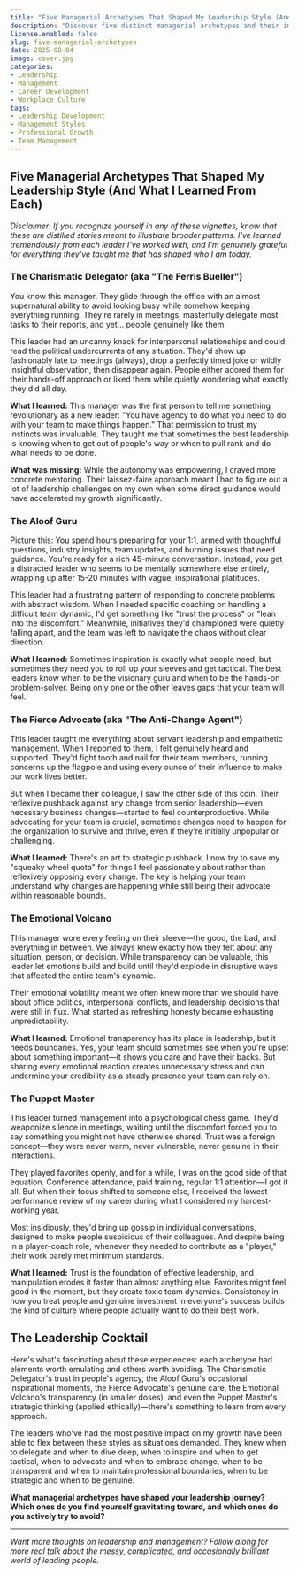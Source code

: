 ```yaml
---
title: "Five Managerial Archetypes That Shaped My Leadership Style (And What I Learned From Each)"
description: "Discover five distinct managerial archetypes and their impact on leadership development. Learn what works, what doesn't, and how to balance different leadership approaches for maximum effectiveness."
license.enabled: false
slug: five-managerial-archetypes
date: 2025-08-04
image: cover.jpg
categories: 
- Leadership
- Management
- Career Development
- Workplace Culture
tags: 
- Leadership Development
- Management Styles
- Professional Growth
- Team Management
---
```


## Five Managerial Archetypes That Shaped My Leadership Style (And What I Learned From Each)

*Disclaimer: If you recognize yourself in any of these vignettes, know that these are distilled stories meant to illustrate broader patterns. I've learned tremendously from each leader I've worked with, and I'm genuinely grateful for everything they've taught me that has shaped who I am today.*

### The Charismatic Delegator (aka "The Ferris Bueller")

You know this manager. They glide through the office with an almost supernatural ability to avoid looking busy while somehow keeping everything running. They're rarely in meetings, masterfully delegate most tasks to their reports, and yet... people genuinely like them.

This leader had an uncanny knack for interpersonal relationships and could read the political undercurrents of any situation. They'd show up fashionably late to meetings (always), drop a perfectly timed joke or wildly insightful observation, then disappear again. People either adored them for their hands-off approach or liked them while quietly wondering what exactly they did all day.

**What I learned:** This manager was the first person to tell me something revolutionary as a new leader: "You have agency to do what you need to do with your team to make things happen." That permission to trust my instincts was invaluable. They taught me that sometimes the best leadership is knowing when to get out of people's way or when to pull rank and do what needs to be done.

**What was missing:** While the autonomy was empowering, I craved more concrete mentoring. Their laissez-faire approach meant I had to figure out a lot of leadership challenges on my own when some direct guidance would have accelerated my growth significantly.

### The Aloof Guru

Picture this: You spend hours preparing for your 1:1, armed with thoughtful questions, industry insights, team updates, and burning issues that need guidance. You're ready for a rich 45-minute conversation. Instead, you get a distracted leader who seems to be mentally somewhere else entirely, wrapping up after 15-20 minutes with vague, inspirational platitudes.

This leader had a frustrating pattern of responding to concrete problems with abstract wisdom. When I needed specific coaching on handling a difficult team dynamic, I'd get something like "trust the process" or "lean into the discomfort." Meanwhile, initiatives they'd championed were quietly falling apart, and the team was left to navigate the chaos without clear direction.

**What I learned:** Sometimes inspiration is exactly what people need, but sometimes they need you to roll up your sleeves and get tactical. The best leaders know when to be the visionary guru and when to be the hands-on problem-solver. Being only one or the other leaves gaps that your team will feel.

### The Fierce Advocate (aka "The Anti-Change Agent")

This leader taught me everything about servant leadership and empathetic management. When I reported to them, I felt genuinely heard and supported. They'd fight tooth and nail for their team members, running concerns up the flagpole and using every ounce of their influence to make our work lives better.

But when I became their colleague, I saw the other side of this coin. Their reflexive pushback against any change from senior leadership—even necessary business changes—started to feel counterproductive. While advocating for your team is crucial, sometimes changes need to happen for the organization to survive and thrive, even if they're initially unpopular or challenging.

**What I learned:** There's an art to strategic pushback. I now try to save my "squeaky wheel quota" for things I feel passionately about rather than reflexively opposing every change. The key is helping your team understand why changes are happening while still being their advocate within reasonable bounds.

### The Emotional Volcano

This manager wore every feeling on their sleeve—the good, the bad, and everything in between. We always knew exactly how they felt about any situation, person, or decision. While transparency can be valuable, this leader let emotions build and build until they'd explode in disruptive ways that affected the entire team's dynamic.

Their emotional volatility meant we often knew more than we should have about office politics, interpersonal conflicts, and leadership decisions that were still in flux. What started as refreshing honesty became exhausting unpredictability.

**What I learned:** Emotional transparency has its place in leadership, but it needs boundaries. Yes, your team should sometimes see when you're upset about something important—it shows you care and have their backs. But sharing every emotional reaction creates unnecessary stress and can undermine your credibility as a steady presence your team can rely on.

### The Puppet Master

This leader turned management into a psychological chess game. They'd weaponize silence in meetings, waiting until the discomfort forced you to say something you might not have otherwise shared. Trust was a foreign concept—they were never warm, never vulnerable, never genuine in their interactions.

They played favorites openly, and for a while, I was on the good side of that equation. Conference attendance, paid training, regular 1:1 attention—I got it all. But when their focus shifted to someone else, I received the lowest performance review of my career during what I considered my hardest-working year.

Most insidiously, they'd bring up gossip in individual conversations, designed to make people suspicious of their colleagues. And despite being in a player-coach role, whenever they needed to contribute as a "player," their work barely met minimum standards.

**What I learned:** Trust is the foundation of effective leadership, and manipulation erodes it faster than almost anything else. Favorites might feel good in the moment, but they create toxic team dynamics. Consistency in how you treat people and genuine investment in everyone's success builds the kind of culture where people actually want to do their best work.

## The Leadership Cocktail

Here's what's fascinating about these experiences: each archetype had elements worth emulating and others worth avoiding. The Charismatic Delegator's trust in people's agency, the Aloof Guru's occasional inspirational moments, the Fierce Advocate's genuine care, the Emotional Volcano's transparency (in smaller doses), and even the Puppet Master's strategic thinking (applied ethically)—there's something to learn from every approach.

The leaders who've had the most positive impact on my growth have been able to flex between these styles as situations demanded. They knew when to delegate and when to dive deep, when to inspire and when to get tactical, when to advocate and when to embrace change, when to be transparent and when to maintain professional boundaries, when to be strategic and when to be genuine.

**What managerial archetypes have shaped your leadership journey? Which ones do you find yourself gravitating toward, and which ones do you actively try to avoid?**

---

*Want more thoughts on leadership and management? Follow along for more real talk about the messy, complicated, and occasionally brilliant world of leading people.*

